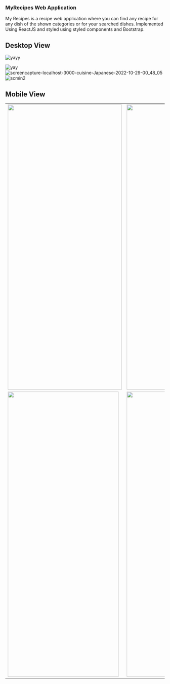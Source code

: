 ### MyRecipes Web Application
My Recipes is a recipe web application where you can find any recipe for any dish of the shown categories or for your searched dishes. Implemented Using ReactJS and styled using styled components and Bootstrap.

## Desktop View 
![yayy](https://user-images.githubusercontent.com/50046177/199853644-be05b69e-99ff-43f3-9081-c3a1e9d67917.png)

![yay](https://user-images.githubusercontent.com/50046177/199601317-3bd47630-913a-4787-88ea-d185fb71ecb9.png)
![screencapture-localhost-3000-cuisine-Japanese-2022-10-29-00_48_05](https://user-images.githubusercontent.com/50046177/198859681-45ac77b7-2442-495d-a9e5-813bec7159e6.png)
![scmin2](https://user-images.githubusercontent.com/50046177/199546672-a54a70af-2923-4010-96aa-5210c526eee6.png)
## Mobile View
<table>
 <tr>
 <td><img src="https://user-images.githubusercontent.com/50046177/199626801-c68825e3-3c4a-49d6-ac16-ac89b10ff2cc.png" width=360 height=900></td>
  <td><img src="https://user-images.githubusercontent.com/50046177/199626725-0bc4357f-1693-4648-a8c7-ca37ed27b723.png" width=360 height=900></td>
 </tr>
  <tr>
    <td><img src="https://user-images.githubusercontent.com/50046177/198859846-362712bc-e82f-4e52-9a50-1b5fa8fa861d.png" width=350 height=900></td>
   <td><img src="https://user-images.githubusercontent.com/50046177/198859847-12fc1540-81b6-4604-8cc6-48fdcf108c3d.png" width=350 height=900></td>
  </tr>
 </table>

